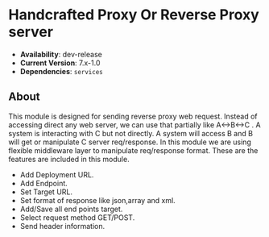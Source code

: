# Handcrafted Proxy Or Reverse Proxy server
 
 - **Availability**: dev-release
 - **Current Version**: 7.x-1.0
 - **Dependencies**: `services`
 
 ## About
 This module is designed for sending reverse proxy web request. Instead of accessing direct any 
 web server, we can use that partially like A<->B<->C . A system is interacting with C but not
 directly. A system will access B and B will get or manipulate C server req/response. In this module
 we are using flexible middleware layer to manipulate req/response format. These are the features
 are included in this module.
 
 - Add Deployment URL.
 - Add Endpoint.
 - Set Target URL.
 - Set format of response like json,array and xml.
 - Add/Save all end points target.
 - Select request method GET/POST.
 - Send header information.
 